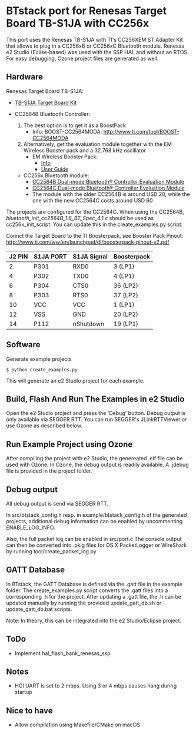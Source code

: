 # BTstack port for Renesas Target Board TB-S1JA with CC256x

This port uses the Renesas TB-S1JA with TI's CC256XEM ST Adapter Kit that allows to plug in a CC256xB or CC256xC Bluetooth module.
Renesas e2 Studio (Eclise-based) was used with the SSP HAL and without an RTOS.
For easy debugging, Ozone project files are generated as well.

## Hardware

Renesas Target Board TB-S1JA:
- [TB-S1JA Target Board Kit](https://www.renesas.com/eu/en/products/synergy/hardware/kits/tb-s1ja.html)

- CC2564B Bluetooth Controller:
  1. The best option is to get it as a BoostPack 
     - Info: BOOST-CC2564MODA: http://www.ti.com/tool/BOOST-CC2564MODA
  2. Alternatively, get the evaluation module together with the EM Wireless Booster pack and a 32.768 kHz oscillator
     - EM Wireless Booster Pack:
       - [Info](http://www.ti.com/tool/BOOST-CCEMADAPTER)
       - [User Guide](http://www.ti.com/lit/pdf/swru338)
    - CC256x Bluetooth module:
       - [CC2564B Dual-mode Bluetooth® Controller Evaluation Module](https://store.ti.com/cc2564modnem.aspx)
       - [CC2564C Dual-mode Bluetooth® Controller Evaluation Module](https://store.ti.com/CC256XCQFN-EM-CC2564C-Dual-Mode-Bluetooth-Controller-Evaluation-Module-P51277.aspx)
       - The module with the older CC2564B is around USD 20, while the one with the new CC2564C costs around USD 60

The projects are configured for the CC2564C. When using the CC2564B, *bluetooth_init_cc2564B_1.8_BT_Spec_4.1.c* should be used as cc256x_init_script. You can update this in the create_examples.py script.

Connct the Target Board to the TI Boosterpack, see Booster Pack Pinout: http://www.ti.com/ww/en/launchpad/dl/boosterpack-pinout-v2.pdf


J2 PIN | S1JA PORT | S1JA Signal | Boosterpack
-------|-----------|-------------|------------
2      | P301      | RXD0        | 3  (LP1)
4      | P302      | TXD0        | 4  (LP1)
6      | P304      | CTS0        | 36 (LP2)
8      | P303      | RTS0        | 37 (LP2)
10     | VCC       | VCC         |  1 (LP1)
12     | VSS       | GND         | 20 (LP2)
14     | P112      | nShutdown   | 19 (LP1)

## Software

Generate example projects

    $ python create_examples.py

This will generate an e2 Studio project for each example.


## Build, Flash And Run The Examples in e2 Studio

Open the e2 Studio project and press the 'Debug' button. Debug output is only available via SEGGER RTT. You can run SEGGER's JLinkRTTViewer or use Ozone as described below.


## Run Example Project using Ozone

After compiling the project with e2 Studio, the genereated .elf file can be used with Ozone. In Ozone, the debug output is readily available. A .jdebug file is provided in the project folder.


## Debug output

All debug output is send via SEGGER RTT.

In src/btstack_config.h resp. in example/btstack_config.h of the generated projects, additional debug information can be enabled by uncommenting ENABLE_LOG_INFO.

Also, the full packet log can be enabled in src/port.c The console output can then be converted into .pklg files for OS X PacketLogger or WireShark by running tool/create_packet_log.py


## GATT Database
In BTstack, the GATT Database is defined via the .gatt file in the example folder. The create_examples.py script converts the .gatt files into a corresponding .h for the project. After updating a .gatt file, the .h can be updated manually by running the provided update_gatt_db.sh or update_gatt_db.bat scripts. 

Note: In theory, this can be integrated into the e2 Studio/Eclipse project.


## ToDo
- Implement hal_flash_bank_renesas_ssp


## Notes
- HCI UART is set to 2 mbps. Using 3 or 4 mbps causes hang during startup


## Nice to have
- Allow compilation using Makefile/CMake on macOS
